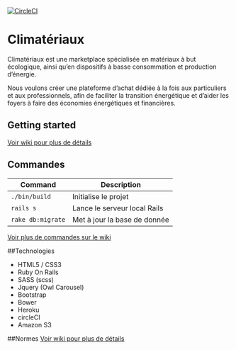 [![CircleCI](https://circleci.com/gh/cle61/climateriaux/tree/develop.svg?style=svg&circle-token=7e3381c9d1b8cf4833c29001db6ad10503008c8a)](https://circleci.com/gh/cle61/climateriaux/tree/develop)

# Climatériaux

Climatériaux est une marketplace spécialisée en matériaux à but écologique, 
ainsi qu’en dispositifs à basse consommation et production d’énergie.

Nous voulons créer une plateforme d’achat dédiée à la fois aux particuliers et aux
professionnels, afin de faciliter la transition énergétique et d’aider les foyers à faire
des économies énergétiques et financières.

## Getting started
[Voir wiki pour plus de détails](https://github.com/cle61/climateriaux/wiki/Installation)

## Commandes

| Command | Description |
| --- | --- |
| `./bin/build` | Initialise le projet |
| `rails s` | Lance le serveur local Rails |
| `rake db:migrate` | Met à jour la base de donnée |

[Voir plus de commandes sur le wiki](https://github.com/cle61/climateriaux/wiki/Commandes-utiles)


##Technologies
- HTML5 / CSS3
- Ruby On Rails
- SASS (scss)
- Jquery (Owl Carousel)
- Bootstrap
- Bower
- Heroku
- circleCI
- Amazon S3

##Normes
[Voir wiki pour plus de détails](https://github.com/cle61/climateriaux/wiki/Normes)


